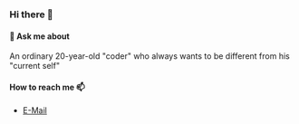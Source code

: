 ### Hi there 🥳

#### 💬  Ask me about 

An ordinary 20-year-old "coder" who always wants to be different from his "current self"

####  How to reach me 📫  

<!-- - [My Blog](https:/colorle.github.io) -->
<!-- - [Twtter](https://twitter.com/namidzi) -->
- [E-Mail](MatsumaeOhana16@gmail.com)



<!-- #### **You are probably looking for 🤔** -->

<!-- -  [My `dotfiles`](https://github.com/colorle/dotfiles) - This is how I make myself feel like a fast ⚡ developer. -->


<!-- - I am using [Hackintosh](https://en.wikipedia.org/wiki/Hackintosh) in my daily development, here is my [EFI for Lenovo-WEI6-Pro-13-IWL-Hackintosh ](https://github.com/colorle/Thinkbook-13s-IWL-EFI-Hackintosh) -->




